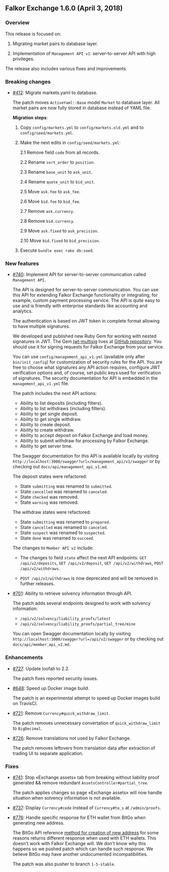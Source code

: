 ## Falkor Exchange 1.6.0 (April 3, 2018) ##

### Overview ###

  This release is focused on:
  
  1. Migrating market pairs to database layer.
  
  2. Implementation of `Management API v1`: server-to-server API with high privileges.
  
  The release also includes various fixes and improvements.
  
### Breaking changes ###

* [#412](https://github.com/rubykube/falkor/pull/412): Migrate markets.yaml to database.

  The patch moves `ActiveYaml::Base` model `Market` to database layer. All market pairs are now fully stored in database instead of YAML file.
 
  **Migration steps**:
  
  1. Copy `config/markets.yml` to `config/markets.old.yml` and to `config/seed/markets.yml`.
  
  2. Make the next edits in `config/seed/markets.yml`:
  
     2.1 Remove field `code` from all records.
  
     2.2 Rename `sort_order` to `position`.
     
     2.3 Rename `base_unit` to `ask_unit`.
     
     2.4 Rename `quote_unit` to `bid_unit`.
     
     2.5 Move `ask.fee` to `ask_fee`.
     
     2.6 Move `bid.fee` to `bid_fee`.
     
     2.7 Remove `ask.currency`.
     
     2.8 Remove `bid.currency`.
     
     2.9 Move `ask.fixed` to `ask_precision`.
     
     2.10 Move `bid.fixed` to `bid_precision`.
     
  3. Execute `bundle exec rake db:seed`.
     
### New features ###

* [#740](https://github.com/rubykube/falkor/pull/740): Implement API for server-to-server communication called `Management API`.

  The API is designed for server-to-server communication. You can use this API for extending Falkor Exchange functionality or integrating, for example, custom payment processing service. The API is quite easy to use and is friendly with enterprise standards like accounting and analytics.
  
  The authentication is based on JWT token in complete format allowing to have multiple signatures.
  
  We developed and published new Ruby Gem for working with nested signatures in JWT. The Gem [jwt-multisig](https://rubygems.org/gems/jwt-multisig) lives at [GitHub repository](https://github.com/rubykube/jwt-multisig). You should use it for signing requests for Falkor Exchange from your service.
  
  You can use `config/management_api_v1.yml` (available only after `bin/init_config`) for customization of security rules for the API. You are free to choose what signatures any API action requires, configure JWT verification options and, of course, set public keys used for verification of signatures. The security documentation for API is embedded in the `management_api_v1.yml` file.

  The patch includes the next API actions:
  
  * Ability to list deposits (including filters).
  * Ability to list withdraws (including filters).
  * Ability to get single deposit.
  * Ability to get single withdraw.
  * Ability to create deposit.
  * Ability to create withdraw.
  * Ability to accept deposit on Falkor Exchange and load money.
  * Ability to submit withdraw for processing by Falkor Exchange.
  * Ability to get server time.

  The Swagger documentation for this API is available locally by visiting `http://localhost:3000/swagger?url=/management_api/v1/swagger` or by checking out `docs/api/management_api_v1.md`.

  The deposit states were refactored:
  
  * State `submitting` was renamed to `submitted`.
  * State `cancelled` was renamed to `canceled`.
  * State `checked` was removed.
  * State `warning` was removed.

  The withdraw states were refactored:
  
  * State `submitting` was renamed to `prepared`.
  * State `cancelled` was renamed to `canceled`.
  * State `suspect` was renamed to `suspected`.
  * State `done` was renamed to `succeed`.

  The changes to `Member API v2` include:
  
  * The changes to field `state` affect the next API endpoints: `GET /api/v2/deposits`, `GET /api/v2/deposit`, `GET /api/v2/withdraws`, `POST /api/v2/withdraws`.
  
  * `POST /api/v2/withdraws` is now deprecated and will be removed in further releases.

* [#701](https://github.com/rubykube/falkor/pull/701): Ability to retrieve solvency information through API. 

  The patch adds several endpoints designed to work with solvency information:
  
  * `/api/v2/solvency/liability_proofs/latest`
  * `/api/v2/solvency/liability_proofs/partial_tree/mine`
  
  You can open Swagger documentation locally by visiting `http://localhost:3000/swagger?url=/api/v2/swagger` or by checking out `docs/api/member_api_v2.md`.

### Enhancements ###

* [#727](https://github.com/rubykube/falkor/pull/727): Update loofah to 2.2.

  The patch fixes reported security issues.

* [#648](https://github.com/rubykube/falkor/pull/648): Speed up Docker image build.

  The patch is an experimental attempt to speed up Docker images build on TravisCI.

* [#721](https://github.com/rubykube/falkor/pull/721): Remove `Currency#quick_withdraw_limit`.

  The patch removes unnecessary convertation of `quick_withdraw_limit` to `BigDecimal`.

* [#726](https://github.com/rubykube/falkor/pull/726): Remove translations not used by Falkor Exchange.

  The patch removes leftovers from translation data after extraction of trading UI to separate application.

### Fixes ###

* [#741](https://github.com/rubykube/falkor/pull/741): Stop «Exchange assets» tab from breaking without liability proof generated && remove redundant `AssetsController#partial_tree`.

  The patch applies changes so page «Exchange assets» will now handle situation when solvency information is not available.

* [#737](https://github.com/rubykube/falkor/pull/737): Display `Currency#code` instead of `Currency#to_s` at `/admin/proofs`.

* [#776](https://github.com/rubykube/falkor/pull/776): Handle specific response for ETH wallet from BitGo when generating new address.

  The BitGo API reference [method for creation of new address](https://bitgo.github.io/bitgo-docs/?shell#create-address) for some reasons returns different response when used with ETH wallets. This doesn't work with Falkor Exchange will. We don't know why this happens so we pushed patch which can handle such response. We believe BitGo may have another undocumented incompatibilities.
  
  The patch was also pusher to branch `1-5-stable`.
